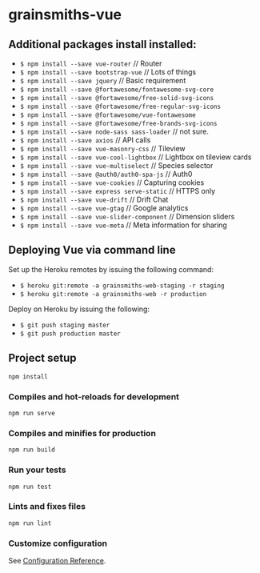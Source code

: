# grainsmiths-vue

## Additional packages install installed:

* `$ npm install --save vue-router` // Router
* `$ npm install --save bootstrap-vue` // Lots of things
* `$ npm install --save jquery` // Basic requirement
* `$ npm install --save @fortawesome/fontawesome-svg-core`
* `$ npm install --save @fortawesome/free-solid-svg-icons`
* `$ npm install --save @fortawesome/free-regular-svg-icons`
* `$ npm install --save @fortawesome/vue-fontawesome`
* `$ npm install --save @fortawesome/free-brands-svg-icons`
* `$ npm install --save node-sass sass-loader` // not sure.
* `$ npm install --save axios` // API calls
* `$ npm install --save vue-masonry-css` // Tileview
* `$ npm install --save vue-cool-lightbox` // Lightbox on tileview cards
* `$ npm install --save vue-multiselect` // Species selector
* `$ npm install --save @auth0/auth0-spa-js` // Auth0
* `$ npm install --save vue-cookies` // Capturing cookies
* `$ npm install --save express serve-static` // HTTPS only
* `$ npm install --save vue-drift` // Drift Chat
* `$ npm install --save vue-gtag` // Google analytics
* `$ npm install --save vue-slider-component` // Dimension sliders
* `$ npm install --save vue-meta` // Meta information for sharing

## Deploying Vue via command line

Set up the Heroku remotes by issuing the following command:

* `$ heroku git:remote -a grainsmiths-web-staging -r staging`
* `$ heroku git:remote -a grainsmiths-web -r production`

Deploy on Heroku by issuing the following:

* `$ git push staging master`
* `$ git push production master`


## Project setup
```
npm install
```

### Compiles and hot-reloads for development
```
npm run serve
```

### Compiles and minifies for production
```
npm run build
```

### Run your tests
```
npm run test
```

### Lints and fixes files
```
npm run lint
```

### Customize configuration
See [Configuration Reference](https://cli.vuejs.org/config/).
